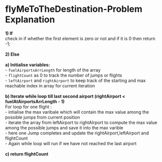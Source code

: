 # flyMeToTheDestination-Problem Explanation

**1) If** </br> 
     check in if whether the first element is zero or not and if it is 0 then return -1;</br></br>
**2) Else** </br></br>
       **a)  Initialise variables:** </br>
           - `fuelAirportsArrLength` for length of the array </br >
           - `flightCount` as 0 to track the number of jumps or flights </br>
           - `leftAirport` and `rightAirport` to keep track of the starting and max reachable index in array
           for current iteration </br></br>
       **b) Iterate while loop till last second airport (rightAirport < fuelAtAirportsArrLength - 1)**</br>
         For loop for one flight : </br>
            - intialise the max varibale which will contain the max value among the possible 
              jumps from current position </br>
            - iterate the array from leftAirport to rightAIrport to compute the max value
              among the possible jumps and  save it into the max varible</br>
             - here one Jump completes and update the rightAirport,leftAirport and flightCount</br>
             - Again while loop will run if we have not reached the last airport</br></br>
         **c) return flightCount**

    
